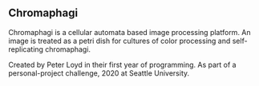 <h2>Chromaphagi</h2>
Chromaphagi is a cellular automata based image processing platform.
An image is treated as a petri dish for cultures of color processing
and self-replicating chromaphagi.

Created by Peter Loyd in their first year of programming.
As part of a personal-project challenge, 2020 at Seattle University.

